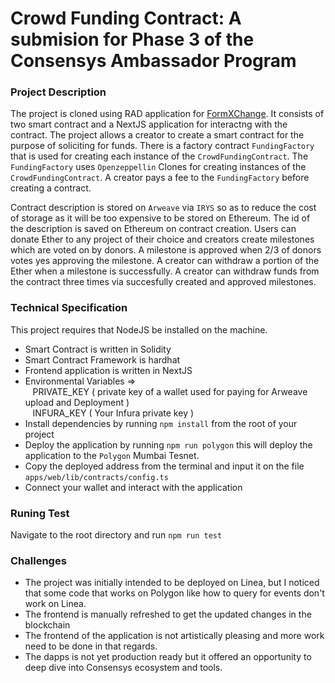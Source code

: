 # Crowd Funding Contract: A submision for Phase 3 of the Consensys Ambassador Program 


### Project Description

The project is cloned using RAD application for [FormXChange](https://github.com/Consensys/Form-XChange).
It consists of two smart contract and a NextJS application for interactng with the contract. The project allows a creator to create a smart contract for the purpose of soliciting for funds. There is a factory contract `FundingFactory` that is used for creating each instance of the `CrowdFundingContract`. The `FundingFactory` uses `Openzeppellin` Clones for creating instances of the `CrowdFundingContract`. A creator pays a fee to the `FundingFactory` before creating a contract. 

Contract description is stored on `Arweave` via `IRYS` so as to reduce the cost of storage as it will be too expensive to be stored on Ethereum. The id of the description is saved on Ethereum on contract creation. Users can donate Ether to any project of their choice and creators create milestones which are voted on by donors. A milestone is approved when 2/3 of donors votes yes approving the milestone. A creator can withdraw a portion of the Ether when a milestone is successfully. A creator can withdraw funds from the contract three times via succesfully created and approved milestones. 


### Technical Specification

This project requires that NodeJS be installed on the machine. 

* Smart Contract is written in Solidity 
* Smart Contract Framework is hardhat
* Frontend application is written in NextJS
* Environmental Variables => <br/>
   &nbsp;&nbsp; PRIVATE_KEY ( private key of a wallet used for paying for Arweave upload and Deployment ) <br/>
   &nbsp;&nbsp; INFURA_KEY ( Your Infura private key )
* Install dependencies by running `npm install` from the root of your project
* Deploy the application by running `npm run polygon` this will deploy the application to the `Polygon` Mumbai Tesnet.
* Copy the deployed address from the terminal and input it on the file `apps/web/lib/contracts/config.ts`
* Connect your wallet and interact with the application


### Runing Test

Navigate to the root directory and run `npm run test`


### Challenges

* The project was initially intended to be deployed on Linea, but I noticed that some code that works on Polygon like how to query for events don't work on Linea. 
* The frontend is manually refreshed to get the updated changes in the blockchain
* The frontend of the application is not artistically pleasing and more work need to be done in that regards.
* The dapps is not yet production ready but it offered an opportunity to deep dive into Consensys ecosystem and tools. 







